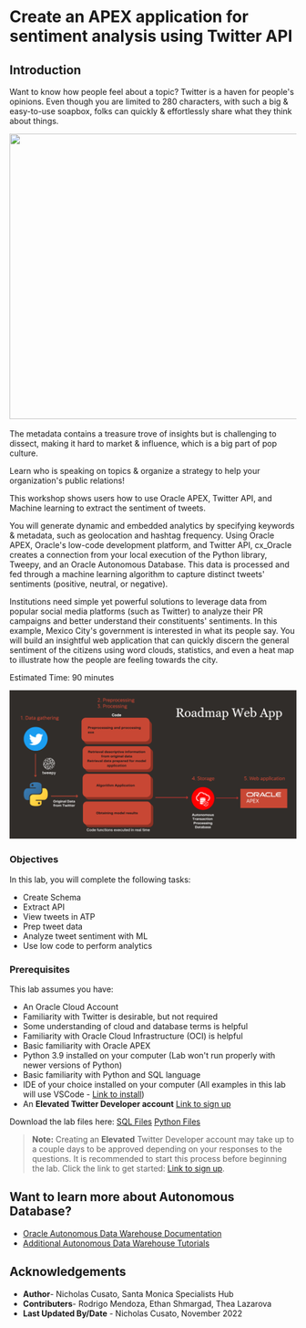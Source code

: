 # Create an APEX application for sentiment analysis using Twitter API

## Introduction

Want to know how people feel about a topic? Twitter is a haven for people's opinions. Even though you are limited to 280 characters, with such a big & easy-to-use soapbox, folks can quickly & effortlessly share what they think about things. 

<img src="https://media.giphy.com/media/jxIwOlTpqJ0iOL159d/giphy.gif" width="1000" height="500" />

The metadata contains a treasure trove of insights but is challenging to dissect, making it hard to market & influence, which is a big part of pop culture. 
 
Learn who is speaking on topics & organize a strategy to help your organization's public relations!
 
This workshop shows users how to use Oracle APEX, Twitter API, and Machine learning to extract the sentiment of tweets. 
 
You will generate dynamic and embedded analytics by specifying keywords & metadata, such as geolocation and hashtag frequency. Using Oracle APEX, Oracle's low-code development platform, and Twitter API, cx_Oracle creates a connection from your local execution of the Python library, Tweepy, and an Oracle Autonomous Database. This data is processed and fed through a machine learning algorithm to capture distinct tweets' sentiments (positive, neutral, or negative).
 
Institutions need simple yet powerful solutions to leverage data from popular social media platforms (such as Twitter) to analyze their PR campaigns and better understand their constituents' sentiments. In this example, Mexico City's government is interested in what its people say. You will build an insightful web application that can quickly discern the general sentiment of the citizens using word clouds, statistics, and even a heat map to illustrate how the people are feeling towards the city.

Estimated Time: 90 minutes

![Lab Architecture](images/roadmap.png)

### Objectives

In this lab, you will complete the following tasks:

- Create Schema
- Extract API
- View tweets in ATP
- Prep tweet data
- Analyze tweet sentiment with ML
- Use low code to perform analytics

### Prerequisites

This lab assumes you have:
- An Oracle Cloud Account
- Familiarity with Twitter is desirable, but not required
- Some understanding of cloud and database terms is helpful
- Familiarity with Oracle Cloud Infrastructure (OCI) is helpful
- Basic familiarity with Oracle APEX
- Python 3.9 installed on your computer (Lab won't run properly with newer versions of Python)
- Basic familiarity with Python and SQL language
- IDE of your choice installed on your computer (All examples in this lab will use VSCode - [Link to install](https://code.visualstudio.com/download))
- An **Elevated Twitter Developer account** [Link to sign up](https://developer.twitter.com/en/docs/twitter-api)

Download the lab files here: 
[SQL Files](https://objectstorage.us-ashburn-1.oraclecloud.com/p/LNAcA6wNFvhkvHGPcWIbKlyGkicSOVCIgWLIu6t7W2BQfwq2NSLCsXpTL9wVzjuP/n/c4u04/b/livelabsfiles/o/developer-library/Twitter_LL1_sql.zip)
[Python Files](https://objectstorage.us-ashburn-1.oraclecloud.com/p/LNAcA6wNFvhkvHGPcWIbKlyGkicSOVCIgWLIu6t7W2BQfwq2NSLCsXpTL9wVzjuP/n/c4u04/b/livelabsfiles/o/developer-library/Twitter_LL2_python.zip)

>**Note:** Creating an **Elevated** Twitter Developer account may take up to a couple days to be approved depending on your responses to the questions. It is recommended to start this process before beginning the lab. Click the link to get started: [Link to sign up](https://developer.twitter.com/en/docs/twitter-api).

## Want to learn more about Autonomous Database?
- [Oracle Autonomous Data Warehouse Documentation](https://docs.oracle.com/en/cloud/paas/autonomous-data-warehouse-cloud/index.html)
- [Additional Autonomous Data Warehouse Tutorials](https://docs.oracle.com/en/cloud/paas/autonomous-data-warehouse-cloud/tutorials.html)

## Acknowledgements

- **Author**- Nicholas Cusato, Santa Monica Specialists Hub
- **Contributers**- Rodrigo Mendoza, Ethan Shmargad, Thea Lazarova
- **Last Updated By/Date** - Nicholas Cusato, November 2022